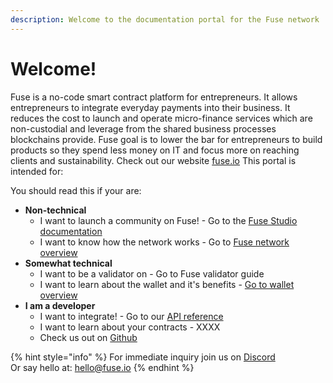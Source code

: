```yaml
---
description: Welcome to the documentation portal for the Fuse network
---
```


# Welcome!

Fuse is a no-code smart contract platform for entrepreneurs. It allows entrepreneurs to integrate everyday payments into their business. It reduces the cost to launch and operate micro-finance services which are non-custodial and leverage from the shared business processes blockchains provide. Fuse goal is to lower the bar for entrepreneurs to build products so they spend less money on IT and focus more on reaching clients and sustainability. Check out our website [fuse.io](http://fuse.io/) This portal is intended for:

You should read this if your are:

* **Non-technical** 
  * I want to launch a community on Fuse! - Go to the [Fuse Studio documentation](the-fuse-studio/overview.md) 
  * I want to know how the network works - Go to [Fuse network overview](the-fuse-chain/overview.md)
* **Somewhat technical** 
  * I want to be a validator on  - Go to Fuse validator guide
  * I want to learn about the wallet and it's benefits - [Go to wallet overview](the-mobile-wallet/overview.md)
* **I am a developer**
  * I want to integrate! - Go to our [API reference](the-fuse-studio/api.md)
  * I want to learn about your contracts - XXXX
  * Check us out on [Github ](https://github.com/fuseio)

{% hint style="info" %}
For immediate inquiry join us on [Discord](https://discord.gg/dk4qWA)  
Or say hello at: hello@fuse.io
{% endhint %}



